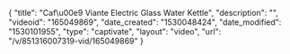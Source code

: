 {
    "title": "Caf\u00e9 Viante Electric Glass Water Kettle",
    "description": "",
    "videoid": "165049869",
    "date_created": "1530048424",
    "date_modified": "1530101955",
    "type": "captivate",
    "layout": "video",
    "url": "\/v\/851316007319-vid\/165049869"
}